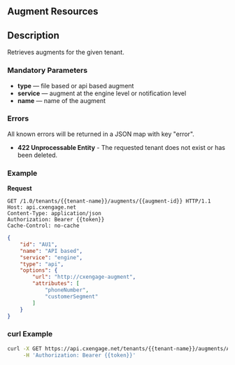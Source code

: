 ## Augment Resources


## Description

Retrieves augments for the given tenant.


### Mandatory Parameters

- **type** — file based or api based augment
- **service** — augment at the engine level or notification level
- **name** — name of the augment

### Errors

All known errors will be returned in a JSON map with key "error".

- **422 Unprocessable Entity** - The requested tenant does not exist or has been deleted.


### Example

**Request**

```http
GET /1.0/tenants/{{tenant-name}}/augments/{{augment-id}} HTTP/1.1
Host: api.cxengage.net
Content-Type: application/json
Authorization: Bearer {{token}}
Cache-Control: no-cache
```

```json
{
    "id": "AU1",
    "name": "API based",
    "service": "engine",
    "type": "api",
    "options": {
        "url": "http://cxengage-augment",
        "attributes": [
            "phoneNumber",
            "customerSegment"
        ]
    }
}
```
 
### curl Example

```bash
curl -X GET https://api.cxengage.net/tenants/{{tenant-name}}/augments/AU1 \
     -H 'Authorization: Bearer {{token}}'

```

